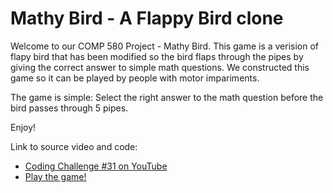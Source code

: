 # Mathy Bird - A Flappy Bird clone

Welcome to our COMP 580 Project - Mathy Bird. This game is a verision of flapy bird that has been modified so the bird flaps through the pipes by giving the correct answer to simple math questions. We constructed this game so it can be played by people with motor impariments. 

The game is simple: Select the right answer to the math question before the bird passes through 5 pipes.

Enjoy!


Link to source video and code:
* [Coding Challenge #31 on YouTube](https://www.youtube.com/watch?v=cXgA1d_E-jY)
* [Play the game!](https://codingtrain.github.io/Flappy-Bird-Clone/)
